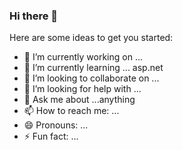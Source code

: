 ### Hi there 👋


Here are some ideas to get you started:

- 🔭 I’m currently working on ...
- 🌱 I’m currently learning ... asp.net
- 👯 I’m looking to collaborate on ...
- 🤔 I’m looking for help with ...
- 💬 Ask me about ...anything
- 📫 How to reach me: ...
- 😄 Pronouns: ...
- ⚡ Fun fact: ...

